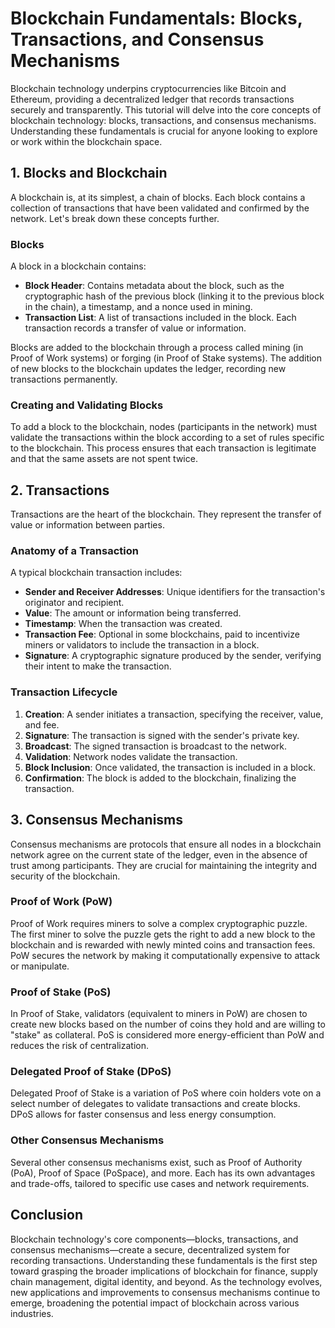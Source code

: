 # Blockchain Fundamentals: Blocks, Transactions, and Consensus Mechanisms

Blockchain technology underpins cryptocurrencies like Bitcoin and Ethereum, providing a decentralized ledger that records transactions securely and transparently. This tutorial will delve into the core concepts of blockchain technology: blocks, transactions, and consensus mechanisms. Understanding these fundamentals is crucial for anyone looking to explore or work within the blockchain space.

## 1. Blocks and Blockchain

A blockchain is, at its simplest, a chain of blocks. Each block contains a collection of transactions that have been validated and confirmed by the network. Let's break down these concepts further.

### Blocks

A block in a blockchain contains:

- **Block Header**: Contains metadata about the block, such as the cryptographic hash of the previous block (linking it to the previous block in the chain), a timestamp, and a nonce used in mining.
- **Transaction List**: A list of transactions included in the block. Each transaction records a transfer of value or information.

Blocks are added to the blockchain through a process called mining (in Proof of Work systems) or forging (in Proof of Stake systems). The addition of new blocks to the blockchain updates the ledger, recording new transactions permanently.

### Creating and Validating Blocks

To add a block to the blockchain, nodes (participants in the network) must validate the transactions within the block according to a set of rules specific to the blockchain. This process ensures that each transaction is legitimate and that the same assets are not spent twice.

## 2. Transactions

Transactions are the heart of the blockchain. They represent the transfer of value or information between parties.

### Anatomy of a Transaction

A typical blockchain transaction includes:

- **Sender and Receiver Addresses**: Unique identifiers for the transaction's originator and recipient.
- **Value**: The amount or information being transferred.
- **Timestamp**: When the transaction was created.
- **Transaction Fee**: Optional in some blockchains, paid to incentivize miners or validators to include the transaction in a block.
- **Signature**: A cryptographic signature produced by the sender, verifying their intent to make the transaction.

### Transaction Lifecycle

1. **Creation**: A sender initiates a transaction, specifying the receiver, value, and fee.
2. **Signature**: The transaction is signed with the sender's private key.
3. **Broadcast**: The signed transaction is broadcast to the network.
4. **Validation**: Network nodes validate the transaction.
5. **Block Inclusion**: Once validated, the transaction is included in a block.
6. **Confirmation**: The block is added to the blockchain, finalizing the transaction.

## 3. Consensus Mechanisms

Consensus mechanisms are protocols that ensure all nodes in a blockchain network agree on the current state of the ledger, even in the absence of trust among participants. They are crucial for maintaining the integrity and security of the blockchain.

### Proof of Work (PoW)

Proof of Work requires miners to solve a complex cryptographic puzzle. The first miner to solve the puzzle gets the right to add a new block to the blockchain and is rewarded with newly minted coins and transaction fees. PoW secures the network by making it computationally expensive to attack or manipulate.

### Proof of Stake (PoS)

In Proof of Stake, validators (equivalent to miners in PoW) are chosen to create new blocks based on the number of coins they hold and are willing to "stake" as collateral. PoS is considered more energy-efficient than PoW and reduces the risk of centralization.

### Delegated Proof of Stake (DPoS)

Delegated Proof of Stake is a variation of PoS where coin holders vote on a select number of delegates to validate transactions and create blocks. DPoS allows for faster consensus and less energy consumption.

### Other Consensus Mechanisms

Several other consensus mechanisms exist, such as Proof of Authority (PoA), Proof of Space (PoSpace), and more. Each has its own advantages and trade-offs, tailored to specific use cases and network requirements.

## Conclusion

Blockchain technology's core components—blocks, transactions, and consensus mechanisms—create a secure, decentralized system for recording transactions. Understanding these fundamentals is the first step toward grasping the broader implications of blockchain for finance, supply chain management, digital identity, and beyond. As the technology evolves, new applications and improvements to consensus mechanisms continue to emerge, broadening the potential impact of blockchain across various industries.